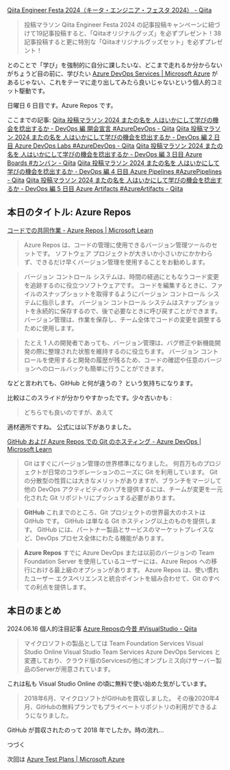 [Qiita Engineer Festa 2024（キータ・エンジニア・フェスタ 2024） - Qiita](https://qiita.com/official-campaigns/engineer-festa/2024)

> 投稿マラソン
> Qiita Engineer Festa 2024 の記事投稿キャンペーンに紐づけて19記事投稿すると、「Qiitaオリジナルグッズ」を必ずプレゼント！38記事投稿すると更に特別な「Qiitaオリジナルグッズセット」を必ずプレゼント！

とのことで「学び」を強制的に自分に課したいな、どこまで走れるか分からないがちょうど目の前に、学びたい [Azure DevOps Services | Microsoft Azure](https://azure.microsoft.com/ja-jp/products/devops) があるじゃない、これをテーマに走り出してみたら良いじゃないという個人的コミット駆動です。

日曜日 6 日目です。Azure Repos です。


ここまでの記事: 
[Qiita 投稿マラソン 2024 またの名を 人はいかにして学びの機会を捻出するか - DevOps 編 開会宣言 #AzureDevOps - Qiita](https://qiita.com/e99h2121/items/02fcccdc257a0c534fff)
[Qiita 投稿マラソン 2024 またの名を 人はいかにして学びの機会を捻出するか - DevOps 編 2 日目 Azure DevOps Labs #AzureDevOps - Qiita](https://qiita.com/e99h2121/items/f3e9672103aead998379)
[Qiita 投稿マラソン 2024 またの名を 人はいかにして学びの機会を捻出するか - DevOps 編 3 日目 Azure Boards #カンバン - Qiita](https://qiita.com/e99h2121/items/d79a7edba67b133dfc37)
[Qiita 投稿マラソン 2024 またの名を 人はいかにして学びの機会を捻出するか - DevOps 編 4 日目 Azure Pipelines #AzurePipelines - Qiita](https://qiita.com/e99h2121/items/564e9126eb5f93765346)
[Qiita 投稿マラソン 2024 またの名を 人はいかにして学びの機会を捻出するか - DevOps 編 5 日目 Azure Artifacts #AzureArtifacts - Qiita](https://qiita.com/e99h2121/items/d0f2b3f5c308d0910775)



## 本日のタイトル: Azure Repos

[コードでの共同作業 - Azure Repos | Microsoft Learn](https://learn.microsoft.com/ja-jp/azure/devops/repos/get-started/what-is-repos?view=azure-devops)

> Azure Repos は、コードの管理に使用できるバージョン管理ツールのセットです。 ソフトウェア プロジェクトが大きいか小さいかにかかわらず、できるだけ早くバージョン管理を使用することをお勧めします。

> バージョン コントロール システムは、時間の経過にともなうコード変更を追跡するのに役立つソフトウェアです。 コードを編集するときに、ファイルのスナップショットを取得するようにバージョン コントロール システムに指示します。 バージョン コントロール システムはスナップショットを永続的に保存するので、後で必要なときに呼び戻すことができます。 バージョン管理は、作業を保存し、チーム全体でコードの変更を調整するために使用します。

> たとえ 1 人の開発者であっても、バージョン管理は、バグ修正や新機能開発の際に整理された状態を維持するのに役立ちます。 バージョン コントロールを使用すると開発の履歴が残るため、コードの確認や任意のバージョンへのロールバックも簡単に行うことができます。

などと言われても、GitHub と何が違うの？ という気持ちになります。

比較はこのスライドが分かりやすかったです。少々古いかも :
<script defer class="speakerdeck-embed" data-id="9fbde6d0e9d0498c932a56b65f4ef213" data-ratio="1.7777777777777777" src="//speakerdeck.com/assets/embed.js"></script>

> どちらでも良いのですが、あえて

適材適所ですね。
公式には以下がありました。

[GitHub および Azure Repos での Git のホスティング - Azure DevOps | Microsoft Learn](https://learn.microsoft.com/ja-jp/devops/develop/git/hosting-git-repos)

> Git はすぐにバージョン管理の世界標準になりました。 何百万ものプロジェクトが日常のコラボレーションのニーズに Git を利用しています。 Git の分散型の性質には大きなメリットがありますが、ブランチをマージして他の DevOps アクティビティのハブを提供するには、チームが変更を一元化された Git リポジトリにプッシュする必要があります。

> **GitHub**
> これまでのところ、Git プロジェクトの世界最大のホストは GitHub です。 GitHub は単なる Git ホスティング以上のものを提供します。 GitHub には、パートナー製品とサービスのマーケットプレイスなど、DevOps プロセス全体にわたる機能があります。

> **Azure Repos**
> すでに Azure DevOps または以前のバージョンの Team Foundation Server を使用しているユーザーには、Azure Repos への移行における最上級のオプションがあります。 Azure Repos は、使い慣れたユーザー エクスペリエンスと統合ポイントを組み合わせて、Git のすべての利点を提供します。



## 本日のまとめ



2024.06.16 個人的注目記事
[Azure Reposの今昔 #VisualStudio - Qiita](https://qiita.com/fsdg-nishina/items/32e8a9e802838f9d6ec8)

> マイクロソフトの製品としては
> Team Foundation Services
Visual Studio Online
Visual Studio Team Services
Azure DevOps Services
> と変遷しており、クラウド版のServicesの他にオンプレミス向けサーバー製品のServerが用意されています。

これは私も Visual Studio Online の頃に無料で使い始めた気がしています。

> 2018年6月、マイクロソフトがGitHubを買収しました。
> その後2020年4月、GitHubの無料プランでもプライベートリポジトリの利用ができるようになりました。

GitHub が買収されたのって 2018 年でしたか。時の流れ...

つづく

次回は [Azure Test Plans | Microsoft Azure](https://azure.microsoft.com/ja-jp/products/devops/test-plans/)
